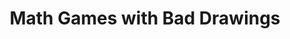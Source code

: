 --- 
title: Math Games with Bad Drawings
url: https://www.amazon.in/gp/product/B09BQPXYFV/ref=dbs_a_def_rwt_bibl_vppi_i2
categories: [scicomm, math, book]
duration: long
info: Bestselling author and worst-drawing artist Ben Orlin expands his oeuvre with this interactive collection of mathematical games. With 70-plus games, each taking a minute to learn and a lifetime to master, this treasure trove will delight, educate, and entertain.
status: pseudo
---